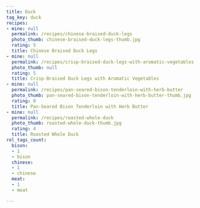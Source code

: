 ```yaml
---
title: Duck
tag_key: duck
recipes:
- mine: null
  permalink: /recipes/chinese-braised-duck-legs
  photo_thumb: chinese-braised-duck-legs-thumb.jpg
  rating: 5
  title: Chinese Braised Duck Legs
- mine: null
  permalink: /recipes/crisp-braised-duck-legs-with-aromatic-vegetables
  photo_thumb: null
  rating: 5
  title: Crisp-Braised Duck Legs with Aromatic Vegetables
- mine: null
  permalink: /recipes/pan-seared-bison-tenderloin-with-herb-butter
  photo_thumb: pan-seared-bison-tenderloin-with-herb-butter-thumb.jpg
  rating: 0
  title: Pan-Seared Bison Tenderloin with Herb Butter
- mine: null
  permalink: /recipes/roasted-whole-duck
  photo_thumb: roasted-whole-duck-thumb.jpg
  rating: 4
  title: Roasted Whole Duck
rel_tags_count:
  bison:
  - 1
  - bison
  chinese:
  - 1
  - chinese
  meat:
  - 1
  - meat

---
```

